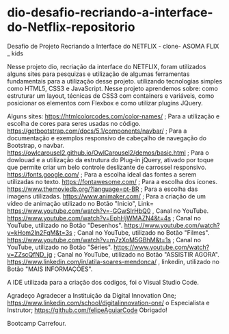 # dio-desafio-recriando-a-interface-do-Netflix-repositorio
Desafio de Projeto Recriando a Interface do NETFLIX - clone- ASOMA FLIX _ kids

Nesse projeto dio, recriação da interface do NETFLIX, foram utilizados alguns sites para pesquizas e utilização de algumas ferramentas fundamentais para a utilização desse projeto.
utilizando tecnologias simples como HTML5, CSS3 e JavaScript. Nesse projeto aprendemos sobre: como estruturar um layout, técnicas de CSS3 com containers e variáveis, como posicionar os elementos com Flexbox e como utilizar plugins JQuery.

Alguns sites: https://htmlcolorcodes.com/color-names/ ; Para a utilização e escolha de cores para seres usadas no código.
              https://getbootstrap.com/docs/5.1/components/navbar/ ; Para a documentação e exemplos responsivo de cabeçalho de navegação do Bootstrap, o navbar.
              https://owlcarousel2.github.io/OwlCarousel2/demos/basic.html ; Para o dowlouad e a utilização da estrutura do Plug-in jQuery, ativado por toque que permite criar um belo controle deslizante de carrossel responsivo.
              https://fonts.google.com/ ;  Para a escolha ideal das fontes a serem utilizadas no texto. 
              https://fontawesome.com/ ; Para a escolha dos ícones.
              https://www.themoviedb.org/?language=pt-BR ; Para a escolha das imagens utilizadas.
              https://www.animaker.com/ ; Para a criação de um vídeo de animação utilizado no Botão "Inicio", Link= https://www.youtube.com/watch?v=-GGwSIrHbQ0 , Canal no YouTube.
              https://www.youtube.com/watch?v=EphHjWMAZN4&t=4s ; Canal no YouTube, utilizado no Botão "Desenhos".
              https://www.youtube.com/watch?v=kHom2In2FqM&t=3s ; Canal no YouTube, utilizado no Botão "Filmes".
              https://www.youtube.com/watch?v=m7zXoM5GBhM&t=1s ; Canal no YouTube, utilizado no Botão "Séries".
              https://www.youtube.com/watch?v=ZZscQfND_jg ; Canal no YouTube, utilizado no Botão "ASSISTIR AGORA". 
              https://www.linkedin.com/in/atila-soares-mendonca/ , linkedin, utilizado no Botão "MAIS INFORMAÇÕES".

 A IDE utilizada para a criação dos codigos, foi o Visual Studio Code.  
 
 Agradeço  Agradecer a Instituição da Digital Innovation One; https://www.linkedin.com/school/digitalinnovation-one/ o Especialista e Instrutor; https://github.com/felipeAguiarCode Obrigado!  
 
 Bootcamp Carrefour.
  
